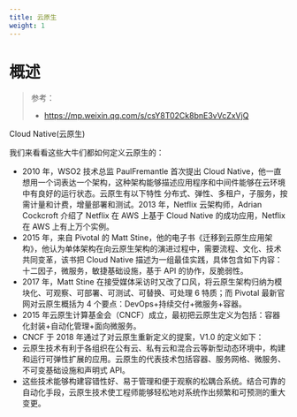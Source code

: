 ```yaml
---
title: 云原生
weight: 1
---
```


# 概述

> 参考：
> - <https://mp.weixin.qq.com/s/csY8T02Ck8bnE3vVcZxVjQ>

Cloud Native(云原生)

我们来看看这些大牛们都如何定义云原生的：
- 2010 年，WSO2 技术总监 PaulFremantle 首次提出 Cloud Native，他一直想用一个词表达一个架构，这种架构能够描述应用程序和中间件能够在云环境中有良好的运行状态。云原生有以下特性 分布式、弹性、多租户，子服务，按需计量和计费，增量部署和测试。2013 年，Netflix 云架构师，Adrian Cockcroft 介绍了 Netflix 在 AWS 上基于 Cloud Native 的成功应用，Netflix 在 AWS 上有上万个实例。
- 2015 年，来自 Pivotal 的 Matt Stine，他的电子书《迁移到云原生应用架构》，他认为单体架构在向云原生架构的演进过程中，需要流程、文化、技术共同变革，该书把 Cloud Native 描述为一组最佳实践，具体包含如下内容：十二因子，微服务，敏捷基础设施，基于 API 的协作，反脆弱性。
- 2017 年，Matt Stine 在接受媒体采访时又改了口风，将云原生架构归纳为模块化、可观察、可部署、可测试、可替换、可处理 6 特质；而 Pivotal 最新官网对云原生概括为 4 个要点：DevOps+持续交付+微服务+容器。
- 2015 年云原生计算基金会（CNCF）成立，最初把云原生定义为包括：容器化封装+自动化管理+面向微服务。
- CNCF 于 2018 年通过了对云原生重新定义的提案，V1.0 的定义如下：
- 云原生技术有利于各组织在公有云、私有云和混合云等新型动态环境中，构建和运行可弹性扩展的应用。云原生的代表技术包括容器、服务网格、微服务、不可变基础设施和声明式 API。
- 这些技术能够构建容错性好、易于管理和便于观察的松耦合系统。结合可靠的自动化手段，云原生技术使工程师能够轻松地对系统作出频繁和可预测的重大变更。